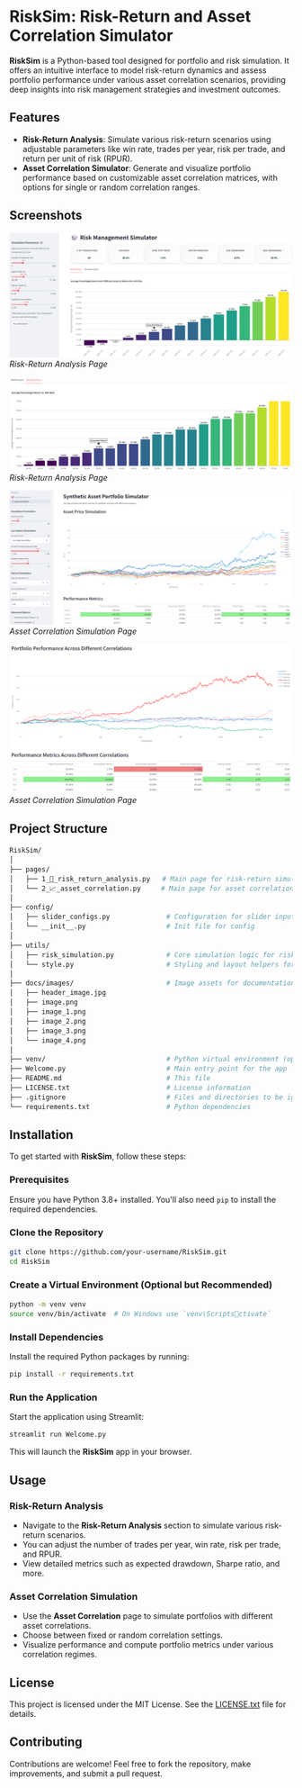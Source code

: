 
# RiskSim: Risk-Return and Asset Correlation Simulator

**RiskSim** is a Python-based tool designed for portfolio and risk simulation. It offers an intuitive interface to model risk-return dynamics and assess portfolio performance under various asset correlation scenarios, providing deep insights into risk management strategies and investment outcomes.

## Features

- **Risk-Return Analysis**: Simulate various risk-return scenarios using adjustable parameters like win rate, trades per year, risk per trade, and return per unit of risk (RPUR).
- **Asset Correlation Simulator**: Generate and visualize portfolio performance based on customizable asset correlation matrices, with options for single or random correlation ranges.

## Screenshots

![Risk-Return Analysis Screenshot](docs/images/image.png)
*Risk-Return Analysis Page*

![Risk-Return Analysis Screenshot](docs/images/image_2.png)
*Risk-Return Analysis Page*

![Asset Correlation Screenshot](docs/images/image_3.png)
*Asset Correlation Simulation Page*

![Asset Correlation Screenshot](docs/images/image_4.png)
*Asset Correlation Simulation Page*

## Project Structure

```bash
RiskSim/
│
├── pages/
│   ├── 1_🎯_risk_return_analysis.py   # Main page for risk-return simulations
│   └── 2_📈_asset_correlation.py     # Main page for asset correlation simulations
│
├── config/
│   ├── slider_configs.py              # Configuration for slider inputs in the Streamlit UI
│   └── __init__.py                    # Init file for config
│
├── utils/
│   ├── risk_simulation.py             # Core simulation logic for risk management and portfolio performance
│   └── style.py                       # Styling and layout helpers for Streamlit app
│
├── docs/images/                       # Image assets for documentation and app UI
│   ├── header_image.jpg
│   ├── image.png
│   ├── image_1.png
│   ├── image_2.png
│   ├── image_3.png
│   └── image_4.png
│
├── venv/                              # Python virtual environment (optional)
├── Welcome.py                         # Main entry point for the app
├── README.md                          # This file
├── LICENSE.txt                        # License information
├── .gitignore                         # Files and directories to be ignored by git
└── requirements.txt                   # Python dependencies
```

## Installation

To get started with **RiskSim**, follow these steps:

### Prerequisites

Ensure you have Python 3.8+ installed. You'll also need `pip` to install the required dependencies.

### Clone the Repository

```bash
git clone https://github.com/your-username/RiskSim.git
cd RiskSim
```

### Create a Virtual Environment (Optional but Recommended)

```bash
python -m venv venv
source venv/bin/activate  # On Windows use `venv\Scriptsctivate`
```

### Install Dependencies

Install the required Python packages by running:

```bash
pip install -r requirements.txt
```

### Run the Application

Start the application using Streamlit:

```bash
streamlit run Welcome.py
```

This will launch the **RiskSim** app in your browser.

## Usage

### Risk-Return Analysis

- Navigate to the **Risk-Return Analysis** section to simulate various risk-return scenarios.
- You can adjust the number of trades per year, win rate, risk per trade, and RPUR.
- View detailed metrics such as expected drawdown, Sharpe ratio, and more.
  
### Asset Correlation Simulation

- Use the **Asset Correlation** page to simulate portfolios with different asset correlations.
- Choose between fixed or random correlation settings.
- Visualize performance and compute portfolio metrics under various correlation regimes.


## License

This project is licensed under the MIT License. See the [LICENSE.txt](LICENSE.txt) file for details.

## Contributing

Contributions are welcome! Feel free to fork the repository, make improvements, and submit a pull request.
